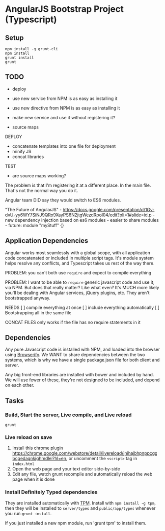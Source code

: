 AngularJS Bootstrap Project (Typescript)
========================================

Setup
-----

    npm install -g grunt-cli
    npm install
    grunt install
    grunt

TODO
----

- deploy

- use new service from NPM is as easy as installing it
- use new directive from NPM is as easy as installing it
- make new service and use it without registering it?

- source maps

DEPLOY
- concatenate templates into one file for deployment
- minify JS
- concat libraries

TEST
- are source maps working?


The problem is that I'm registering it at a different place. In the main file. That's not the normal way you do it. 

Angular team DID say they would switch to ES6 modules. 

"The Future of AngularJS" - https://docs.google.com/presentation/d/1Gv-dvU-yy6WY7SiNJ9QRo9XayPS6N2jtgWezdRpoI04/edit?pli=1#slide=id.p
    - new dependency injection based on es6 modules
    - easier to share modules
    - future: module "myStuff" {}


Application Dependencies
------------------------

Angular works most seamlessly with a global scope, with all application code concatenated or included in multiple script tags. It's module system helps resolve any conflicts, and Typescript takes us rest of the way there. 

PROBLEM: you can't both use `require` and expect to compile everything

PROBLEM: I want to be able to `require` generic javascript code and use it, via NPM. But does that really matter? Like what even? It's MUCH more likely you'll be dealing with Angular services, jQuery plugins, etc. They aren't bootstrapped anyway. 

NEEDS
[ ] compile everything at once
[ ] include everything automatically
[ ] Bootstrapping all in the same file

CONCAT FILES
only works if the file has no require statements in it

Dependencies
------------

Any pure Javascript code is installed with NPM, and loaded into the browser using [Browserify][browserify]. We WANT to share dependencies between the two systems, which is why we have a single package.json file for both client and server. 

Any big front-end libraries are installed with bower and included by hand. We will use fewer of these, they're not designed to be included, and depend on each other. 



Tasks
-----

### Build, Start the server, Live compile, and Live reload

    grunt

### Live reload on save

1. Install this chrome plugin https://chrome.google.com/webstore/detail/livereload/jnihajbhpnppcggbcgedagnkighmdlei?hl=en, or uncomment the `<script>` tag in `index.html`
2. Open the web page and your text editor side-by-side
3. Edit any file, watch grunt recompile and automatically reload the web page when it is done

### Install Definitely Typed dependencies

They are installed automatically with [TPM][tpm]. Install with `npm install -g tpm`, then they will be installed to `server/types` and `public/app/types` whenever you run `grunt install`.

If you just installed a new npm module, run 'grunt tpm' to install them. 




[browserify]: http://browserify.org/
[TPM]: http://github.com/seanhess/tpm

[Typescript]: http://www.typescriptlang.org/
[AngularJS]: http://angularjs.org/
[jQuery]: http://jquery.com/
[Browserify]: http://browserify.org/
[Node]: http://nodejs.org/
[Bootstrap]: http://getbootstrap.com/
[Bower]: https://github.com/bower/bower
